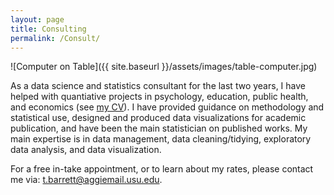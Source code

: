 ```yaml
---
layout: page
title: Consulting
permalink: /Consult/
---
```


![Computer on Table]({{ site.baseurl }}/assets/images/table-computer.jpg)

As a data science and statistics consultant for the last two years, I have helped with quantiative projects in psychology, education, public health, and economics (see [my CV](/blog/assets/CV/CV.pdf)). I have provided guidance on methodology and statistical use, designed and produced data visualizations for academic publication, and have been the main statistician on published works. My main expertise is in data management, data cleaning/tidying, exploratory data analysis, and data visualization.

For a free in-take appointment, or to learn about my rates, please contact me via: <t.barrett@aggiemail.usu.edu>.

